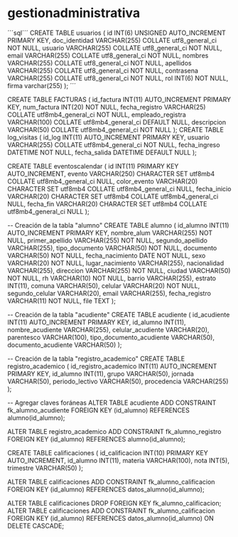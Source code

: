 
# gestionadministrativa

´´´sql´´´
CREATE TABLE usuarios (
    id INT(6) UNSIGNED AUTO_INCREMENT PRIMARY KEY,
    doc_identidad VARCHAR(255) COLLATE utf8_general_ci NOT NULL,
    usuario VARCHAR(255) COLLATE utf8_general_ci NOT NULL,
    email VARCHAR(255) COLLATE utf8_general_ci NOT NULL,
    nombres VARCHAR(255) COLLATE utf8_general_ci NOT NULL,
    apellidos VARCHAR(255) COLLATE utf8_general_ci NOT NULL,
    contrasena VARCHAR(255) COLLATE utf8_general_ci NOT NULL,
    rol INT(6) NOT NULL,
    firma varchar(255)
);
´´´


CREATE TABLE FACTURAS (
    id_factura INT(11) AUTO_INCREMENT PRIMARY KEY,
    num_factura INT(20) NOT NULL,
    fecha_registro VARCHAR(25) COLLATE utf8mb4_general_ci NOT NULL,
    empleado_registra VARCHAR(100) COLLATE utf8mb4_general_ci DEFAULT NULL,
    descripcion VARCHAR(50) COLLATE utf8mb4_general_ci NOT NULL
);
CREATE TABLE log_visitas (
    id_log INT(11) AUTO_INCREMENT PRIMARY KEY,
    usuario VARCHAR(255) COLLATE utf8mb4_general_ci NOT NULL,
    fecha_ingreso DATETIME NOT NULL,
    fecha_salida DATETIME DEFAULT NULL
);

CREATE TABLE eventoscalendar (
  id INT(11) PRIMARY KEY AUTO_INCREMENT,
  evento VARCHAR(250) CHARACTER SET utf8mb4 COLLATE utf8mb4_general_ci NULL,
  color_evento VARCHAR(20) CHARACTER SET utf8mb4 COLLATE utf8mb4_general_ci NULL,
  fecha_inicio VARCHAR(20) CHARACTER SET utf8mb4 COLLATE utf8mb4_general_ci NULL,
  fecha_fin VARCHAR(20) CHARACTER SET utf8mb4 COLLATE utf8mb4_general_ci NULL
);

-- Creación de la tabla "alumno"
CREATE TABLE alumno (
    id_alumno INT(11) AUTO_INCREMENT PRIMARY KEY,
    nombre_alum VARCHAR(255) NOT NULL,
    primer_apellido VARCHAR(255) NOT NULL,
    segundo_apellido VARCHAR(255),
    tipo_documento VARCHAR(50) NOT NULL,
    documento VARCHAR(50) NOT NULL,
    fecha_nacimiento DATE NOT NULL,
    sexo VARCHAR(20) NOT NULL,
    lugar_nacimiento VARCHAR(255),
    nacionalidad VARCHAR(255),
    direccion VARCHAR(255) NOT NULL,
    ciudad VARCHAR(50) NOT NULL,
    rh VARCHAR(10) NOT NULL,
    barrio VARCHAR(255),
    estrato INT(11),
    comuna VARCHAR(50),
    celular VARCHAR(20) NOT NULL,
    segundo_celular VARCHAR(20),
    email VARCHAR(255),
    fecha_registro VARCHAR(11) NOT NULL,
    file TEXT
);

-- Creación de la tabla "acudiente"
CREATE TABLE acudiente (
    id_acudiente INT(11) AUTO_INCREMENT PRIMARY KEY,
    id_alumno INT(11),
    nombre_acudiente VARCHAR(255),
    celular_acudiente VARCHAR(20),
    parentesco VARCHAR(100),
    tipo_documento_acudiente VARCHAR(50),
    documento_acudiente VARCHAR(50)
);

-- Creación de la tabla "registro_academico"
CREATE TABLE registro_academico (
    id_registro_academico INT(11) AUTO_INCREMENT PRIMARY KEY,
    id_alumno INT(11),
    grupo VARCHAR(50),
    jornada VARCHAR(50),
    periodo_lectivo VARCHAR(50),
    procedencia VARCHAR(255)
);

-- Agregar claves foráneas
ALTER TABLE acudiente
ADD CONSTRAINT fk_alumno_acudiente FOREIGN KEY (id_alumno) REFERENCES alumno(id_alumno);

ALTER TABLE registro_academico
ADD CONSTRAINT fk_alumno_registro FOREIGN KEY (id_alumno) REFERENCES alumno(id_alumno);


CREATE TABLE calificaciones (
    id_calificacion INT(10) PRIMARY KEY AUTO_INCREMENT,
    id_alumno INT(11),
    materia VARCHAR(100),
    nota INT(5),
    trimestre VARCHAR(50)
);

ALTER TABLE calificaciones
ADD CONSTRAINT fk_alumno_calificacion FOREIGN KEY (id_alumno) REFERENCES datos_alumno(id_alumno);


ALTER TABLE calificaciones
DROP FOREIGN KEY fk_alumno_calificacion;
ALTER TABLE calificaciones
ADD CONSTRAINT fk_alumno_calificacion
FOREIGN KEY (id_alumno)
REFERENCES datos_alumno(id_alumno)
ON DELETE CASCADE;
